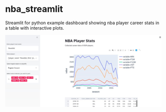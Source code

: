 # nba_streamlit
Streamlit for python example dashboard showing nba player career stats in a table with interactive plots. 

![screenshot](https://github.com/kjul/nba_streamlit/blob/master/screenshot.jpeg)
